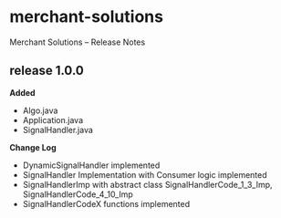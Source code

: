 # merchant-solutions
Merchant Solutions – Release Notes

## release 1.0.0
**Added**
  * Algo.java
  * Application.java
  * SignalHandler.java

**Change Log**
  * DynamicSignalHandler implemented 
  * SignalHandler Implementation with Consumer logic implemented 
  * SignalHandlerImp with abstract class SignalHandlerCode_1_3_Imp,  SignalHandlerCode_4_10_Imp
  * SignalHandlerCodeX functions implemented